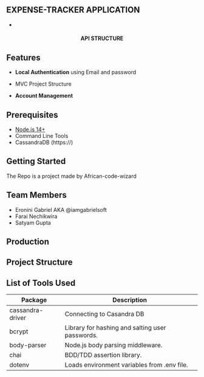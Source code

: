 

## EXPENSE-TRACKER APPLICATION
- 


<h4 align="center">API STRUCTURE</h4>


Features
--------
- **Local Authentication** using Email and password 
- MVC Project Structure

- **Account Management**


Prerequisites
-------------
- [Node.js 14+](http://nodejs.org)
- Command Line Tools
- CassandraDB (https://)



Getting Started
---------------

The Repo is a project made by African-code-wizard 

Team Members
-------------
<ul>
    <li>Eronini Gabriel AKA @iamgabrielsoft</li>
    <li>Farai Nechikwira</li>
    <li>Satyam Gupta</li>
</ul>




Production 
-----------



Project Structure
-----------------



List of Tools Used
----------------
| Package                         | Description                                                             |
| ------------------------------- | ------------------------------------------------------------------------|
| cassandra-driver                | Connecting to Casandra           DB                                     |
| bcrypt                          | Library for hashing and salting user passwords.                         |
| body-parser                     | Node.js body parsing middleware.                                        |
| chai                            | BDD/TDD assertion library.                                              |
| dotenv                          | Loads environment variables from .env file.                             |

                  
